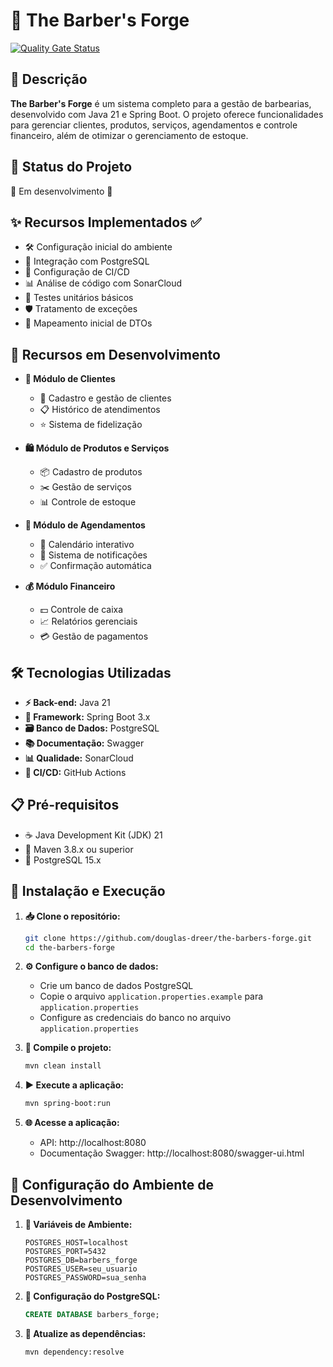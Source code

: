 # 💈 The Barber's Forge



[![Quality Gate Status](https://sonarcloud.io/api/project_badges/measure?project=douglas-dreer_the-barbers-forge&metric=alert_status)](https://sonarcloud.io/summary/new_code?id=douglas-dreer_the-barbers-forge)

## 📝 Descrição
**The Barber's Forge** é um sistema completo para a gestão de barbearias, desenvolvido com Java 21 e Spring Boot. O projeto oferece funcionalidades para gerenciar clientes, produtos, serviços, agendamentos e controle financeiro, além de otimizar o gerenciamento de estoque.

## 🚦 Status do Projeto
🚧 Em desenvolvimento 🚧

## ✨ Recursos Implementados ✅
- 🛠️ Configuração inicial do ambiente
- 🐘 Integração com PostgreSQL
- 🔄 Configuração de CI/CD
- 📊 Análise de código com SonarCloud
- 🧪 Testes unitários básicos
- 🛡️ Tratamento de exceções
- 📑 Mapeamento inicial de DTOs

## 🔄 Recursos em Desenvolvimento
- **👥 Módulo de Clientes**
  - 📝 Cadastro e gestão de clientes
  - 📋 Histórico de atendimentos
  - ⭐ Sistema de fidelização

- **🛍️ Módulo de Produtos e Serviços**
  - 📦 Cadastro de produtos
  - ✂️ Gestão de serviços
  - 📊 Controle de estoque

- **📅 Módulo de Agendamentos**
  - 📆 Calendário interativo
  - 🔔 Sistema de notificações
  - ✅ Confirmação automática

- **💰 Módulo Financeiro**
  - 💵 Controle de caixa
  - 📈 Relatórios gerenciais
  - 💳 Gestão de pagamentos

## 🛠️ Tecnologias Utilizadas
- **⚡ Back-end:** Java 21
- **🔧 Framework:** Spring Boot 3.x
- **🗃️ Banco de Dados:** PostgreSQL
- **📚 Documentação:** Swagger
- **📊 Qualidade:** SonarCloud
- **🔄 CI/CD:** GitHub Actions

## 📋 Pré-requisitos
- ☕ Java Development Kit (JDK) 21
- 🔨 Maven 3.8.x ou superior
- 🐘 PostgreSQL 15.x

## 🚀 Instalação e Execução

1. **📥 Clone o repositório:**
   ```bash
   git clone https://github.com/douglas-dreer/the-barbers-forge.git
   cd the-barbers-forge
   ```

2. **⚙️ Configure o banco de dados:**
   - Crie um banco de dados PostgreSQL
   - Copie o arquivo `application.properties.example` para `application.properties`
   - Configure as credenciais do banco no arquivo `application.properties`

3. **🔨 Compile o projeto:**
   ```bash
   mvn clean install
   ```

4. **▶️ Execute a aplicação:**
   ```bash
   mvn spring-boot:run
   ```

5. **🌐 Acesse a aplicação:**
   - API: http://localhost:8080
   - Documentação Swagger: http://localhost:8080/swagger-ui.html

## 🔧 Configuração do Ambiente de Desenvolvimento

1. **📝 Variáveis de Ambiente:**
   ```properties
   POSTGRES_HOST=localhost
   POSTGRES_PORT=5432
   POSTGRES_DB=barbers_forge
   POSTGRES_USER=seu_usuario
   POSTGRES_PASSWORD=sua_senha
   ```

2. **🐘 Configuração do PostgreSQL:**
   ```sql
   CREATE DATABASE barbers_forge;
   ```

3. **🔄 Atualize as dependências:**
   ```bash
   mvn dependency:resolve
   ```
